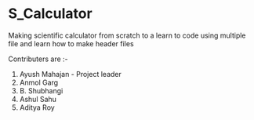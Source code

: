 # S_Calculator
Making scientific calculator from scratch to a learn to code using multiple file and learn how to make header files


Contributers are :-
1) Ayush Mahajan - Project leader
2) Anmol Garg
3) B. Shubhangi
4) Ashul Sahu
5) Aditya Roy
